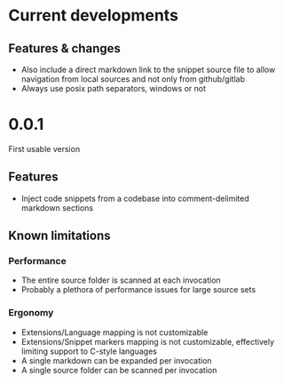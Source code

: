 # Current developments

## Features & changes

- Also include a direct markdown link to the snippet source file to allow navigation from local sources and not only from github/gitlab
- Always use posix path separators, windows or not

# 0.0.1

First usable version

## Features

- Inject code snippets from a codebase into comment-delimited markdown sections

## Known limitations

### Performance
- The entire source folder is scanned at each invocation
- Probably a plethora of performance issues for large source sets

### Ergonomy
- Extensions/Language mapping is not customizable
- Extensions/Snippet markers mapping is not customizable, effectively limiting support to C-style languages
- A single markdown can be expanded per invocation
- A single source folder can be scanned per invocation